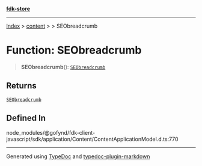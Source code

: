 [**fdk-store**](../../../README.md)
***

[Index](../../../API.md) > [content](../../README.md) > [<internal>](../README.md) > SEObreadcrumb

# Function: SEObreadcrumb

> **SEObreadcrumb**(): [`SEObreadcrumb`](../type-aliases/type-alias.SEObreadcrumb.md)

## Returns

[`SEObreadcrumb`](../type-aliases/type-alias.SEObreadcrumb.md)

## Defined In

node\_modules/@gofynd/fdk-client-javascript/sdk/application/Content/ContentApplicationModel.d.ts:770

***
Generated using [TypeDoc](https://typedoc.org/) and [typedoc-plugin-markdown](https://www.npmjs.com/package/typedoc-plugin-markdown)
